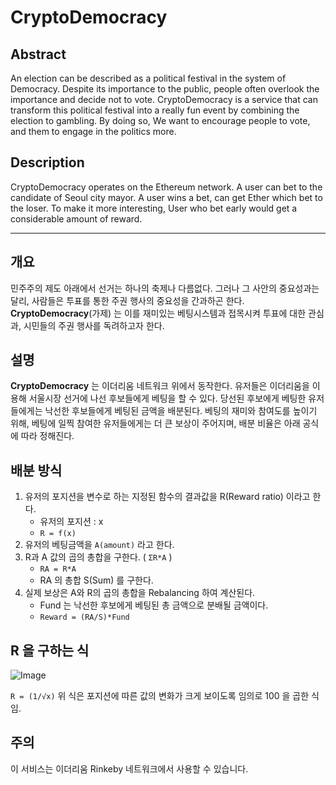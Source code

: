 # CryptoDemocracy

## Abstract
An election can be described as a political festival in the system of Democracy. Despite its importance to the public, people often overlook the importance and decide not to vote. CryptoDemocracy is a service that can transform this political festival into a really fun event by combining the election to gambling. By doing so, We want to encourage people to vote, and them to engage in the politics more.

## Description
CryptoDemocracy operates on the Ethereum network. A user can bet to the candidate of Seoul city mayor. A user wins a bet, can get Ether which bet to the loser. To make it more interesting, User who bet early would get a considerable amount of reward.

----

## 개요

민주주의 제도 아래에서 선거는 하나의 축제나 다름없다. 그러나 그 사안의 중요성과는 달리, 사람들은 투표를 통한 주권 행사의 중요성을 간과하곤 한다. **CryptoDemocracy**(가제) 는 이를 재미있는 베팅시스템과 접목시켜 투표에 대한 관심과, 시민들의 주권 행사를 독려하고자 한다.

## 설명

**CryptoDemocracy** 는 이더리움 네트워크 위에서 동작한다. 유저들은 이더리움을 이용해 서울시장 선거에 나선 후보들에게 베팅을 할 수 있다. 당선된 후보에게 베팅한 유저들에게는 낙선한 후보들에게 베팅된 금액을 배분된다. 베팅의 재미와 참여도를 높이기 위해, 베팅에 일찍 참여한 유저들에게는 더 큰 보상이 주어지며, 배분 비율은 아래 공식에 따라 정해진다.


## 배분 방식
1. 유저의 포지션을 변수로 하는 지정된 함수의 결과값을 R(Reward ratio) 이라고 한다.
    - 유저의 포지션 : x
    - `R = f(x)`
2. 유저의 베팅금액을 `A(amount)` 라고 한다.
3. R과 A 값의 곱의 총합을 구한다. ( `ΣR*A` )
    - `RA = R*A`
    - RA 의 총합 S(Sum) 를 구한다.
4. 실제 보상은 A와 R의 곱의 총합을 Rebalancing 하여 계산된다.
    - Fund 는 낙선한 후보에게 베팅된 총 금액으로 분배될 금액이다.
    - `Reward = (RA/S)*Fund`

## R 을 구하는 식

![Image](https://github.com/wangki/CryptoDemocracy/blob/master/Chart.png?raw=true)

`R = (1/√x)` 위 식은 포지션에 따른 값의 변화가 크게 보이도록 임의로 100 을 곱한 식임.


## 주의
이 서비스는 이더리움 Rinkeby 네트워크에서 사용할 수 있습니다.
